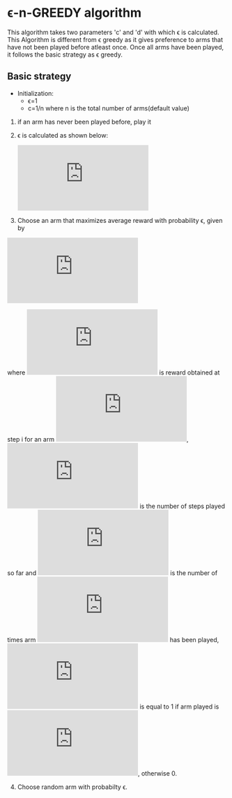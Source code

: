 # ϵ-n-GREEDY algorithm
This algorithm takes two parameters 'c' and 'd' with which ϵ is calculated. This Algorithm is different from ϵ greedy as it gives preference to arms that have not been played before atleast once. Once all arms have been played, it follows the basic strategy as ϵ greedy.
## Basic strategy
* Initialization:
   * ϵ=1
   * c=1/n where n is the total number of arms(default value)

1. if an arm has never been played before, play it
2. ϵ is calculated as shown below:

     ![](https://latex.codecogs.com/gif.latex?min%28%201%2C%20%28c*noOfArms%29/%28d*noOfSteps%29%20%29)

3. Choose an arm that maximizes average reward with probability ϵ, given by


  ![first equation](https://latex.codecogs.com/gif.latex?%5Cfrac%7B%5Csum_%7Bi%3D1%7D%5E%7Bt%7D%20R_i.1_a%7D%7Bn_a%7D)


where ![eqn two](https://latex.codecogs.com/gif.latex?R_i) is reward obtained at step i for an arm ![](https://latex.codecogs.com/gif.latex?a), ![](https://latex.codecogs.com/gif.latex?t) is the number of steps played so far and ![eqn three](https://latex.codecogs.com/gif.latex?n_a) is the number of times arm ![](https://latex.codecogs.com/gif.latex?a) has been played, ![](https://latex.codecogs.com/gif.latex?1_a) is equal to 1 if arm played is ![](https://latex.codecogs.com/gif.latex?a), otherwise 0.

4. Choose random arm with probabilty ϵ.
